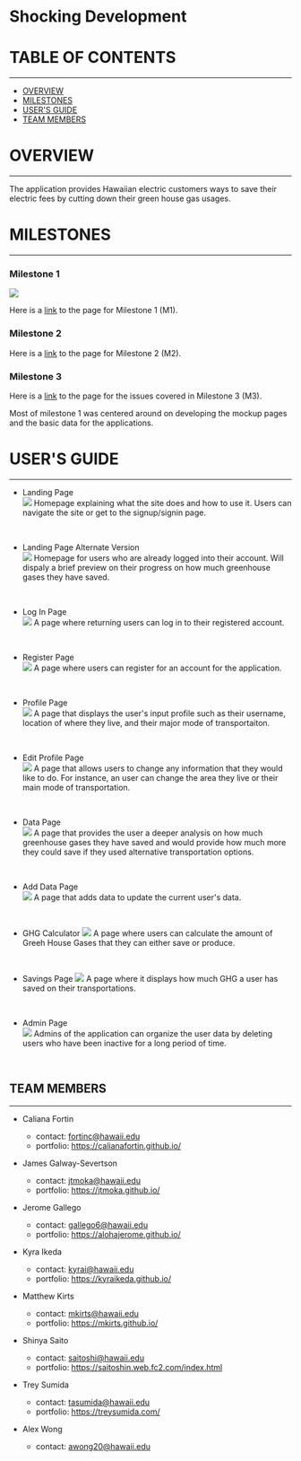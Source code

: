 # Shocking Development

# TABLE OF CONTENTS
***
* [OVERVIEW](#overview)
* [MILESTONES](#milestones)
* [USER'S GUIDE](#user's-guide)
* [TEAM MEMBERS](#team-members)


# OVERVIEW
***
The application provides Hawaiian electric customers ways to save their electric fees by cutting down their green house gas usages.


# MILESTONES
***
### Milestone 1

![](doc/milestone1.png)

Here is a <a href="https://github.com/shocking-development/shockingdevelopment/projects/1">link</a> to the page for Milestone 1 (M1). <br/>

### Milestone 2

Here is a <a href="https://github.com/shocking-development/shockingdevelopment/projects/2">link</a> to the page for Milestone 2 (M2). <br/>

### Milestone 3

Here is a <a href="https://github.com/shocking-development/shockingdevelopment/projects/3">link</a> to the page for the issues covered in Milestone 3 (M3). <br/>

Most of milestone 1 was centered around on developing the mockup pages and the basic data for the applications.


# USER'S GUIDE
***
* Landing Page <br/>
![](doc/landing.png)
Homepage explaining what the site does and how to use it.  Users can navigate the site or get to the signup/signin page.
<br/>

* Landing Page Alternate Version <br/>
![](doc/landingLogged.png)
Homepage for users who are already logged into their account. Will dispaly a brief preview on their progress on how much greenhouse gases they have saved.
<br/>

* Log In Page <br/>
![](doc/login.png)
A page where returning users can log in to their registered account.
<br/>

* Register Page <br/>
![](doc/register.png)
A page where users can register for an account for the application.
<br/>

* Profile Page <br/>
![](doc/profile.png)
A page that displays the user's input profile such as their username, location of where they live, and their major mode of transportaiton.
<br/>

* Edit Profile Page <br/>
![](doc/editprofile.png)
A page that allows users to change any information that they would like to do. For instance, an user can change the area they live or their main mode of transportation.
<br/>

* Data Page <br/>
![](doc/data.png) 
A page that provides the user a deeper analysis on how much greenhouse gases they have saved and would provide how much more they could save if they used alternative transportation options.
<br/>

* Add Data Page <br/>
![](doc/addData.png)
A page that adds data to update the current user's data.
<br/>

* GHG Calculator
![](doc/calc.png)
A page where users can calculate the amount of Greeh House Gases that they can either save or produce.
<br/>

* Savings Page 
![](doc/savings.png)
A page where it displays how much GHG a user has saved on their transportations.
<br/>

* Admin Page <br/>
![](doc/admin.png)
Admins of the application can organize the user data by deleting users who have been inactive for a long period of time.
<br/>


## TEAM MEMBERS
***
* Caliana Fortin
  * contact: fortinc@hawaii.edu
  * portfolio: https://calianafortin.github.io/

*  James Galway-Severtson
   * contact: jtmoka@hawaii.edu
   * portfolio: https://jtmoka.github.io/

* Jerome Gallego
  * contact: gallego6@hawaii.edu
  * portfolio: https://alohajerome.github.io/

* Kyra Ikeda
  * contact: kyrai@hawaii.edu
  * portfolio: https://kyraikeda.github.io/

* Matthew Kirts
  * contact: mkirts@hawaii.edu
  * portfolio: https://mkirts.github.io/

* Shinya Saito
  * contact: saitoshi@hawaii.edu
  * portfolio: https://saitoshin.web.fc2.com/index.html

* Trey Sumida
  * contact: tasumida@hawaii.edu
  * portfolio: https://treysumida.com/

* Alex Wong
  * contact: awong20@hawaii.edu
